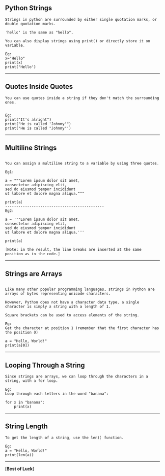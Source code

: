 Python Strings
---

```
Strings in python are surrounded by either single quotation marks, or double quotation marks.

'hello' is the same as "hello".

You can also display strings using print() or directly store it on variable.

Eg:
x="Hello"
print(x)
print('Hello')
```

----------------------------------------------------------------------------------------------------

Quotes Inside Quotes
---
```
You can use quotes inside a string if they don't match the surrounding ones.


Eg:
print("It's alright")
print("He is called 'Johnny'")
print('He is called "Johnny"')
```


------------------------------------------------------------------------------------------------------------

Multiline Strings
---
```

You can assign a multiline string to a variable by using three quotes.

Eg1:

a = """Lorem ipsum dolor sit amet,
consectetur adipiscing elit,
sed do eiusmod tempor incididunt
ut labore et dolore magna aliqua."""

print(a)
---------------------------------------------
Eg2:

a = '''Lorem ipsum dolor sit amet,
consectetur adipiscing elit,
sed do eiusmod tempor incididunt
ut labore et dolore magna aliqua.'''

print(a)

[Note: in the result, the line breaks are inserted at the same position as in the code.]

```


-------------------------------------------------------------------------------------------------------------
Strings are Arrays
---
```

Like many other popular programming languages, strings in Python are arrays of bytes representing unicode characters.

However, Python does not have a character data type, a single character is simply a string with a length of 1.

Square brackets can be used to access elements of the string.

Eg:
Get the character at position 1 (remember that the first character has the position 0)

a = "Hello, World!"
print(a[0])
```

----------------------------------------------------------------------------------------------------------------

Looping Through a String
---

```
Since strings are arrays, we can loop through the characters in a string, with a for loop.

Eg:
Loop through each letters in the word "banana":

for x in "banana":
    print(x)
```

-----------------------------------------------------------------------------------------------------------------------

String Length
---
```
To get the length of a string, use the len() function.

Eg:
a = "Hello, World!"
print(len(a))
```

-----------------------------------------------------------------------------------------------------------------
[**Best of Luck**]